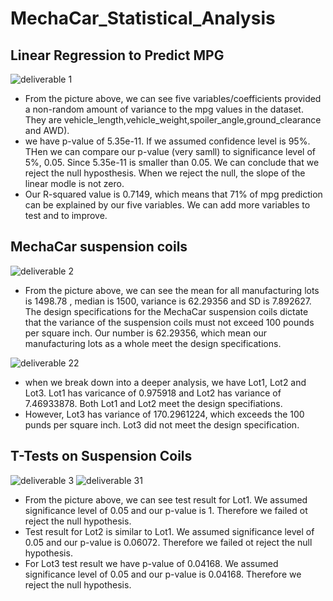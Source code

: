 # MechaCar_Statistical_Analysis

## Linear Regression to Predict MPG
![deliverable 1](https://user-images.githubusercontent.com/92561493/153803821-c8f49417-e2c9-4f97-8a1c-d0ade55de2ef.PNG)
- From the picture above, we can see five variables/coefficients provided a non-random amount of variance to the mpg values in the dataset. They are vehicle_length,vehicle_weight,spoiler_angle,ground_clearance and AWD).
- we have p-value of 5.35e-11. If we assumed confidence level is 95%. THen we can compare our p-value (very samll) to significance level of 5%, 0.05. Since 5.35e-11 is smaller than 0.05. We can conclude that we reject the null hyposthesis. When we reject the null, the slope of the linear modle is not zero.
- Our R-squared value is 0.7149, which means that 71% of mpg prediction can be explained by our five variables. We can add more variables to test and to improve.

## MechaCar suspension coils 
![deliverable 2](https://user-images.githubusercontent.com/92561493/153806794-1980574f-e459-4607-96a5-4c61136929f8.PNG)
- From the picture above, we can see the mean for all manufacturing lots is 1498.78 , median is 1500, variance is 62.29356 and SD is 7.892627. The design specifications for the MechaCar suspension coils dictate that the variance of the suspension coils must not exceed 100 pounds per square inch. Our number is 62.29356, which mean our manufacturing lots as a whole meet the design specifications.

![deliverable 22](https://user-images.githubusercontent.com/92561493/153807818-41439349-0bf2-4978-a6b2-f7375da13cd0.PNG)
- when we break down into a deeper analysis, we have Lot1, Lot2 and Lot3. Lot1 has varicance of 0.975918 and Lot2 has variance of 7.46933878. Both Lot1 and Lot2 meet the design specifiations. 
- However, Lot3 has variance of 170.2961224, which exceeds the 100 punds per square inch. Lot3 did not meet the design specification.

## T-Tests on Suspension Coils
![deliverable 3](https://user-images.githubusercontent.com/92561493/153808940-396305a1-28c6-4126-b7e1-ef35dc564d74.PNG)
![deliverable 31](https://user-images.githubusercontent.com/92561493/153808951-65061444-2de9-4558-93dd-6e756ad9d793.PNG)
- From the picture above, we can see test result for Lot1. We assumed significance level of 0.05 and our p-value is 1. Therefore we failed ot reject the null hypothesis.
- Test result for Lot2 is similar to Lot1. We assumed significance level of 0.05 and our p-value is 0.06072. Therefore we failed ot reject the null hypothesis.
- For Lot3 test result we have p-value of 0.04168. We assumed significance level of 0.05 and our p-value is 0.04168. Therefore we reject the null hypothesis.


